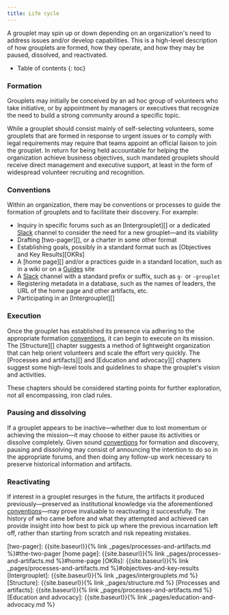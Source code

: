 ```yaml
---
title: Life cycle
---
```

A grouplet may spin up or down depending on an organization's need to address
issues and/or develop capabilities. This is a high-level description of how
grouplets are formed, how they operate, and how they may be paused, dissolved,
and reactivated.

* Table of contents
{: toc}

### Formation

Grouplets may initially be conceived by an ad hoc group of volunteers who take
initiative, or by appointment by managers or executives that recognize the need
to build a strong community around a specific topic.

While a grouplet should consist mainly of self-selecting volunteers, some
grouplets that are formed in response to urgent issues or to comply with legal
requirements may require that teams appoint an official liaison to join the
grouplet. In return for being held accountable for helping the organization
achieve business objectives, such mandated grouplets should receive direct
management and executive support, at least in the form of widespread volunteer
recruiting and recognition.

### Conventions

[conventions]: #conventions

Within an organization, there may be conventions or processes to guide the
formation of grouplets and to facilitate their discovery. For example:

- Inquiry in specific forums such as an [Intergrouplet][] or a dedicated
  [Slack][] channel to consider the need for a new grouplet—and its viability
- Drafting [two-pager][], or a charter in some other format
- Establishing goals, possibly in a standard format such as [Objectives and Key
  Results][OKRs]
- A [home page][] and/or a practices guide in a standard location, such as in a
  wiki or on a [Guides][] site
- A [Slack][] channel with a standard prefix or suffix, such as `g-` or
  `-grouplet`
- Registering metadata in a database, such as the names of leaders, the URL of
  the home page and other artifacts, etc.
- Participating in an [Intergrouplet][]

[Guides]: https://github.com/mbland/guides-template
[Slack]:  https://slack.com

### Execution

Once the grouplet has established its presence via adhering to the appropriate
formation [conventions][], it can begin to execute on its mission. The
[Structure][] chapter suggests a method of lightweight organization that can
help orient volunteers and scale the effort very quickly. The [Processes and
artifacts][] and [Education and advocacy][] chapters suggest some high-level
tools and guidelines to shape the grouplet's vision and activities.

These chapters should be considered starting points for further exploration, not
all encompassing, iron clad rules.

### Pausing and dissolving

[pausing]: #pausing-and-dissolving

If a grouplet appears to be inactive—whether due to lost momentum or achieving
the mission—it may choose to either pause its activities or dissolve completely.
Given sound [conventions][] for formation and discovery, pausing and dissolving
may consist of announcing the intention to do so in the appropriate forums, and
then doing any follow-up work necessary to preserve historical information and
artifacts.

### Reactivating

If interest in a grouplet resurges in the future, the artifacts it produced
previously—preserved as institutional knowledge via the aforementioned
[conventions][]—may prove invaluable to reactivating it successfully. The
history of who came before and what they attempted and achieved can provide
insight into how best to pick up where the previous incarnation left off, rather
than starting from scratch and risk repeating mistakes.

[two-pager]: {{site.baseurl}}{% link _pages/processes-and-artifacts.md %}#the-two-pager
[home page]: {{site.baseurl}}{% link _pages/processes-and-artifacts.md %}#home-page
[OKRs]:      {{site.baseurl}}{% link _pages/processes-and-artifacts.md %}#objectives-and-key-results
[Intergrouplet]: {{site.baseurl}}{% link _pages/intergrouplets.md %}
[Structure]:     {{site.baseurl}}{% link _pages/structure.md %}
[Processes and artifacts]: {{site.baseurl}}{% link _pages/processes-and-artifacts.md %}
[Education and advocacy]:  {{site.baseurl}}{% link _pages/education-and-advocacy.md %}
